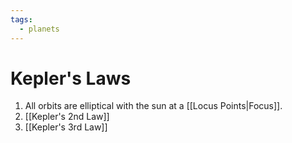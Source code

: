 ```yaml
---
tags:
  - planets
---
```

# Kepler's Laws
1. All orbits are elliptical with the sun at a [[Locus Points|Focus]]. 
2. [[Kepler's 2nd Law]]
3. [[Kepler's 3rd Law]]